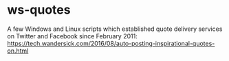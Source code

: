 # ws-quotes
A few Windows and Linux scripts which established quote delivery services on Twitter and Facebook since February 2011: https://tech.wandersick.com/2016/08/auto-posting-inspirational-quotes-on.html
